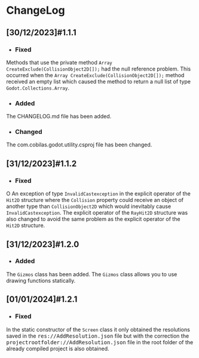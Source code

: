 # ChangeLog
## [30/12/2023]#1.1.1
- ### Fixed
Methods that use the private method `Array CreateExclude(CollisionObject2D[]);` had the null reference problem.
This occurred when the `Array CreateExclude(CollisionObject2D[]);` method received an empty list which caused the method to return a null list of type `Godot.Collections.Array`.
- ### Added
The CHANGELOG.md file has been added.
- ### Changed
The com.cobilas.godot.utility.csproj file has been changed.
## [31/12/2023]#1.1.2
- ### Fixed
O An exception of type `InvalidCastexception` in the explicit operator of the `Hit2D` structure where the `Collision` property could receive an object of another type than `CollisionObject2D` which would inevitably cause `InvalidCastexception`.
The explicit operator of the `RayHit2D` structure was also changed to avoid the same problem as the explicit operator of the `Hit2D` structure.
## [31/12/2023]#1.2.0
- ### Added
The `Gizmos` class has been added.
The `Gizmos` class allows you to use drawing functions statically.
## [01/01/2024]#1.2.1
- ### Fixed
In the static constructor of the `Screen` class it only obtained the resolutions saved in the <kbd>res://AddResolution.json</kbd> file but with the correction the <kbd>projectrootfolder://AddResolution.json</kbd> file in the root folder of the already compiled project is also obtained.